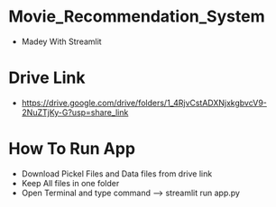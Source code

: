 # Movie_Recommendation_System
- Madey With Streamlit
# Drive Link
- https://drive.google.com/drive/folders/1_4RjvCstADXNjxkgbvcV9-2NuZTjKy-G?usp=share_link
# How To Run App
- Download Pickel Files and Data files from drive link
- Keep All files in one folder 
- Open Terminal and type command 
--> streamlit run app.py
